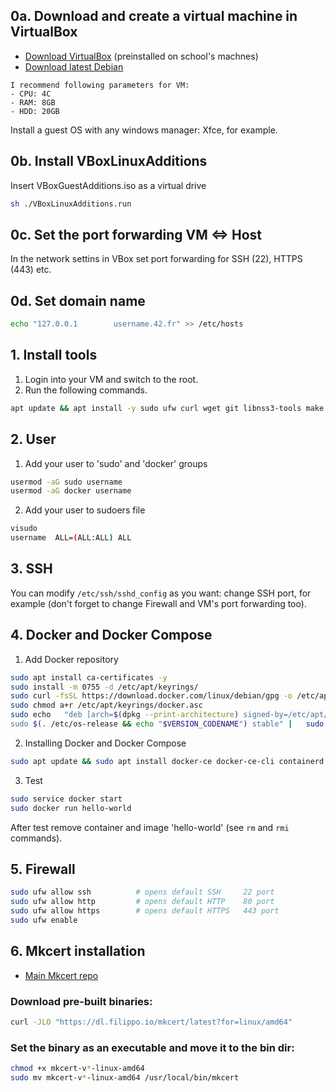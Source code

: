 ## 0a. Download and create a virtual machine in VirtualBox

- [Download VirtualBox](https://www.virtualbox.org/wiki/Downloads) (preinstalled on school's machnes)
- [Download latest Debian](https://www.debian.org/distrib/)

```
I recommend following parameters for VM:
- CPU: 4C
- RAM: 8GB
- HDD: 20GB
```

Install a guest OS with any windows manager: Xfce, for example.


## 0b. Install VBoxLinuxAdditions
Insert VBoxGuestAdditions.iso as a virtual drive 
```bash
sh ./VBoxLinuxAdditions.run
```

## 0c. Set the port forwarding VM <=> Host
In the network settins in VBox set port forwarding for SSH (22), HTTPS (443) etc.


## 0d. Set domain name
```bash
echo "127.0.0.1        username.42.fr" >> /etc/hosts
```

## 1. Install tools
1. Login into your VM and switch to the root.
2. Run the following commands.
```bash
apt update && apt install -y sudo ufw curl wget git libnss3-tools make net-tools zsh vim htop mc
```
## 2. User
1. Add your user to 'sudo' and 'docker' groups
```bash
usermod -aG sudo username
usermod -aG docker username
```
2. Add your user to sudoers file
```bash
visudo
username  ALL=(ALL:ALL) ALL
```

## 3. SSH
You can modify ```/etc/ssh/sshd_config``` as you want: change SSH port, for example (don't forget to change Firewall and VM's port forwarding too).

## 4. Docker and Docker Compose
1. Add Docker repository
```bash
sudo apt install ca-certificates -y
sudo install -m 0755 -d /etc/apt/keyrings/
sudo curl -fsSL https://download.docker.com/linux/debian/gpg -o /etc/apt/keyrings/docker.asc
sudo chmod a+r /etc/apt/keyrings/docker.asc
sudo echo   "deb [arch=$(dpkg --print-architecture) signed-by=/etc/apt/keyrings/docker.asc] https://download.docker.com/linux/debian \
sudo $(. /etc/os-release && echo "$VERSION_CODENAME") stable" |   sudo tee /etc/apt/sources.list.d/docker.list > /dev/null
```
2. Installing Docker and Docker Compose
```bash
sudo apt update && sudo apt install docker-ce docker-ce-cli containerd.io docker-buildx-plugin docker-compose-plugin -y

```
3. Test
```bash
sudo service docker start
sudo docker run hello-world
```
After test remove container and image 'hello-world' (see ```rm``` and ```rmi``` commands).

## 5. Firewall
```bash
sudo ufw allow ssh          # opens default SSH     22 port
sudo ufw allow http         # opens default HTTP    80 port
sudo ufw allow https        # opens default HTTPS   443 port
sudo ufw enable
```
## 6. Mkcert installation
* [Main Mkcert repo](https://github.com/FiloSottile/mkcert)

### Download pre-built binaries:
```bash
curl -JLO "https://dl.filippo.io/mkcert/latest?for=linux/amd64"
```
### Set the binary as an executable and move it to the bin dir:
```bash
chmod +x mkcert-v*-linux-amd64
sudo mv mkcert-v*-linux-amd64 /usr/local/bin/mkcert
```





